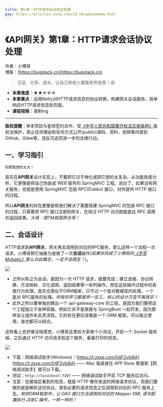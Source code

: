```yaml
---
title: 第1章：HTTP请求会话协议处理
pay: https://articles.zsxq.com/id_sbcqqnaxmmaw.html
---
```


# 《API网关》第1章：HTTP请求会话协议处理

作者：小傅哥
<br/>博客：[https://bugstack.cn](https://bugstack.cn)

>沉淀、分享、成长，让自己和他人都能有所收获！😄

- **本章难度**：★★☆☆☆
- **本章重点**：运用Netty对HTTP请求信息的协议转换，构建网关会话服务，简单响应HTTP请求信息到页面。
- **课程视频**：录制ing

---

**版权提醒**：©本项目与星球签约合作，受[《中华人民共和国著作权法实施条例》](http://www.gov.cn/zhengce/2020-12/26/content_5573623.htm)版权法保护，禁止任何理由和任何方式公开(public)源码、资料、视频等内容到Github、Gitee等，违反可追究进一步的法律行动。

## 一、学习指引

`别把我想的太大！`

首先在**API网关**设计实现上，不要把它过于神化或把它想的太复杂。从功能角度分析，它更像是把自己伪装成 WEB 服务的 SpringMVC 工程。说白了，如果没有网关服务，也就是使用 SpringMVC 包装 RPC(Dubbo) 接口，对外提供 HTTP 接口的过程。

所以**API网关**的存在更像是帮我们解决了需要搭建 SpringMVC 的包装 RPC 接口的过程，只需要把 RPC 接口注册到网关，在经过 HTTP 访问就能直达 RPC 调用并返回结果。*大哥：贼TM就是网关呀！*

## 二、会话设计

HTTP请求到**API网关**，网关再去调用到对应的RPC服务，那么这样一个流程一次请求，小傅哥把它抽象为是做了一次**会话**操作(*如果你完成了小傅哥的[《手写Mybatis》](https://bugstack.cn/md/spring/develop-mybatis/2022-03-20-%E7%AC%AC1%E7%AB%A0%EF%BC%9A%E5%BC%80%E7%AF%87%E4%BB%8B%E7%BB%8D%EF%BC%8C%E6%89%8B%E5%86%99Mybatis%E8%83%BD%E7%BB%99%E4%BD%A0%E5%B8%A6%E6%9D%A5%E4%BB%80%E4%B9%88%EF%BC%9F.html)那么对此概念，一定不会陌生！*)。

![](https://bugstack.cn/images/article/assembly/api-gateway/api-gateway-1-01.png)

- 之所以称之为会话，是因为一次 HTTP 请求，就要完成；建立连接、协议转换、方法映射、泛化调用、返回结果等一些列操作。而在这些操作过程中的各类行为处理，其实也类似于ORM框架，只不过一个是对数据库的处理，一个是对 RPC服务的处理。*所有的学习都是举一反三，核心的设计万变不离其宗！*
- 此外之所以要单独创建出一个 api-gateway-core 的工程，是因为我们要把这个工程独立于各种容器，例如它并不是直接与 SpringBoot 一起开发，因为那样会让组件失去灵活性。它的存在更应该像是一个 ORM 框架，可以独立使用，谁也都可以结合。

这样看上去好像没啥感觉，小傅哥这里给大家做个小测试，开启一个 Socket 服务端，之后通过 HTTP 访问请求到这个服务，看看打印的信息。

![](https://bugstack.cn/images/article/assembly/api-gateway/api-gateway-1-02.png)

- 下载：网络调试助手(Windows)：[https://t.zsxq.com/04F2vbi6A](https://t.zsxq.com/04F2vbi6A) —— Mac 版直接在 APP Store 里搜索【网络调试助手】就可以下载。
- 测试：`http://localhost:7397` —— 网络调试助手开启 TCP 服务后访问。
- 注意：在接收区看到的信息，就是 HTTP 像你发送的网络请求协议，而我们要做的就是解析这份协议，拿到必要的请求信息之后调用到对应的 RPC 服务上去。*和你ORM框架中，让 DAO 接口方法调用到对应的 Mapper XML 语句配置执行 JDBC 操作，一样一样的！*
